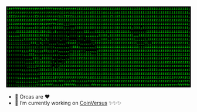 
![](ascii.gif)

- 🐳 Orcas are ❤️
- 🔭 I’m currently working on [CoinVersus](https://github.com/CoinVs) ✨✨✨

<!--
### Hi there 👋
**giomalakmadze/giomalakmadze** is a ✨ _special_ ✨ repository because its `README.md` (this file) appears on your GitHub profile.

Here are some ideas to get you started:

- 🔭 I’m currently working on ...
- 🌱 I’m currently learning ...
- 👯 I’m looking to collaborate on ...
- 🤔 I’m looking for help with ...
- 💬 Ask me about ...
- 📫 How to reach me: ...
- 😄 Pronouns: ...
- ⚡ Fun fact: ...

-->
